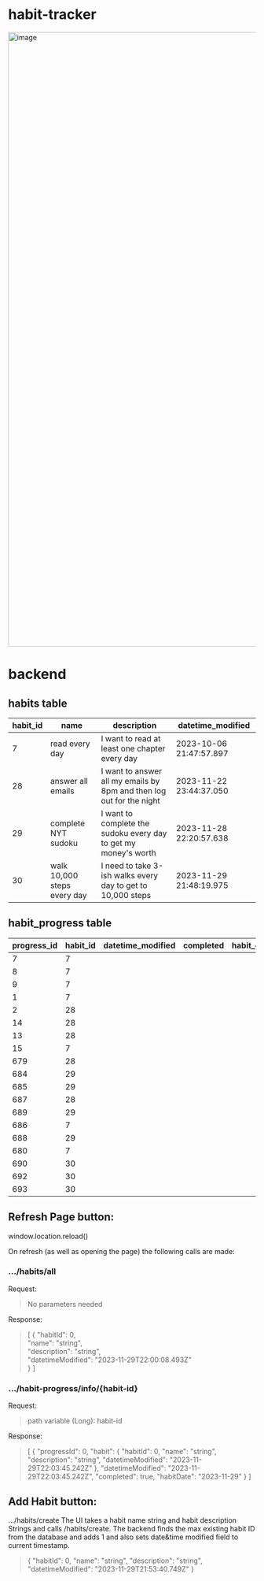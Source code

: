 # habit-tracker

<img width="1248" alt="image" src="https://github.com/macieryann/habit-tracker/assets/36053347/a6737f54-af8a-4d5f-904f-d3ee8be5e3c1">

# backend

## habits table

| habit_id  | name | description | datetime_modified | 
| ------------- | ------------- | ------------- | ------------- |
| 7  | read every day  | I want to read at least one chapter every day | 2023-10-06 21:47:57.897 |
| 28  | answer all emails  | I want to answer all my emails by 8pm and then log out for the night | 2023-11-22 23:44:37.050 |
| 29  | complete NYT sudoku  | I want to complete the sudoku every day to get my money's worth | 2023-11-28 22:20:57.638 |
| 30  | walk 10,000 steps every day  | I need to take 3-ish walks every day to get to 10,000 steps | 2023-11-29 21:48:19.975 |

## habit_progress table

| progress_id | habit_id | datetime_modified | completed | habit_date |
| ------------- | ------------- | ------------- | ------------- | ------------- |
| 7 | 7 |
| 8 | 7 |
| 9 | 7 |
| 1 | 7 |
| 2 | 28 |
| 14 | 28 |
| 13 | 28 |
| 15 | 7 |
| 679 | 28 |
| 684 | 29 |
| 685 | 29 |
| 687 | 28 |
| 689 | 29 |
| 686 | 7 |
| 688 | 29 |
| 680 | 7 |
| 690 | 30 |
| 692 | 30 |
| 693 | 30 |

## Refresh Page button:

window.location.reload()

On refresh (as well as opening the page) the following calls are made:

### .../habits/all
Request:

>No parameters needed

Response:
>[
  {
    "habitId": 0,   
    "name": "string",    
    "description": "string",    
    "datetimeModified": "2023-11-29T22:00:08.493Z"  
  }
]

### .../habit-progress/info/{habit-id}
Request:

>path variable (Long): habit-id

Response:
>[
  {
    "progressId": 0,
    "habit": {
      "habitId": 0,
      "name": "string",
      "description": "string",
      "datetimeModified": "2023-11-29T22:03:45.242Z"
    },
    "datetimeModified": "2023-11-29T22:03:45.242Z",
    "completed": true,
    "habitDate": "2023-11-29"
  }
]

## Add Habit button:
.../habits/create
The UI takes a habit name string and habit description Strings and calls /habits/create.  The backend finds the max existing habit ID from the database and adds 1 and also sets date&time modified field to current timestamp.

>{
  "habitId": 0,
  "name": "string",
  "description": "string",
  "datetimeModified": "2023-11-29T21:53:40.749Z"
}

